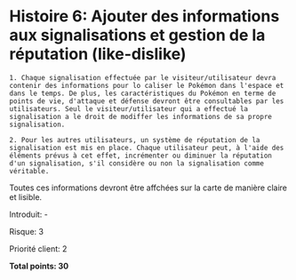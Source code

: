 # Histoire 6: Ajouter des informations aux signalisations et gestion de la réputation (like-dislike)

	1. Chaque signalisation effectuée par le visiteur/utilisateur devra contenir des informations pour lo caliser le Pokémon dans l'espace et dans le temps. De plus, les caractéristiques du Pokémon en terme de points de vie, d'attaque et défense devront être consultables par les utilisateurs. Seul le visiteur/utilisateur qui a effectué la signalisation a le droit de modiffer les informations de sa propre signalisation.

	2. Pour les autres utilisateurs, un système de réputation de la signalisation est mis en place. Chaque utilisateur peut, à l'aide des éléments prévus à cet effet, incrémenter ou diminuer la réputation d'un signalisation, s'il considère ou non la signalisation comme véritable.

Toutes ces informations devront être affchées sur la carte de manière claire et lisible.

Introduit: -

Risque: 3

Priorité client: 2

**Total points: 30**
